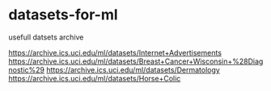 # datasets-for-ml
usefull datsets archive

https://archive.ics.uci.edu/ml/datasets/Internet+Advertisements
https://archive.ics.uci.edu/ml/datasets/Breast+Cancer+Wisconsin+%28Diagnostic%29
https://archive.ics.uci.edu/ml/datasets/Dermatology
https://archive.ics.uci.edu/ml/datasets/Horse+Colic
